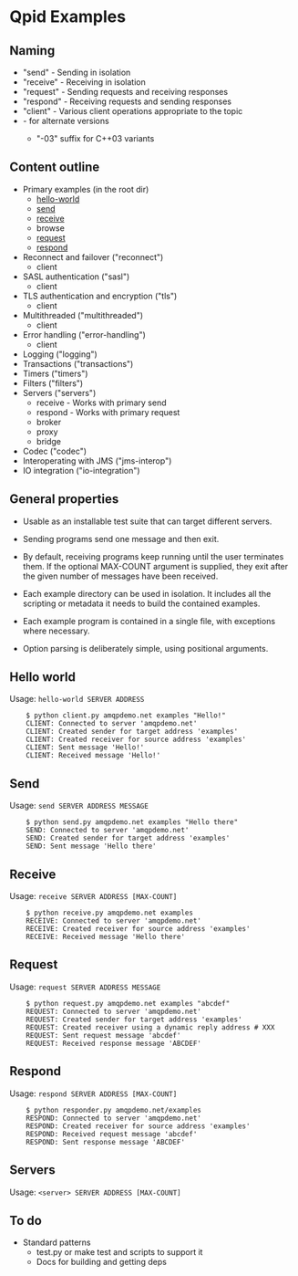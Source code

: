 # Qpid Examples

## Naming

 - "send" - Sending in isolation
 - "receive" - Receiving in isolation
 - "request" - Sending requests and receiving responses
 - "respond" - Receiving requests and sending responses
 - "client" - Various client operations appropriate to the topic
 - <name>-<variant> for alternate versions
   - "-03" suffix for C++03 variants

## Content outline

 - Primary examples (in the root dir)
   - [hello-world](#hello-world)
   - [send](#send)
   - [receive](#receive)
   - browse
   - [request](#request)
   - [respond](#respond)
 - Reconnect and failover ("reconnect")
   - client
 - SASL authentication ("sasl")
   - client
 - TLS authentication and encryption ("tls")
   - client
 - Multithreaded ("multithreaded")
   - client
 - Error handling ("error-handling")
   - client
 - Logging ("logging")
 - Transactions ("transactions")
 - Timers ("timers")
 - Filters ("filters")
 - Servers ("servers")
   - receive - Works with primary send
   - respond - Works with primary request
   - broker
   - proxy
   - bridge
 - Codec ("codec")
 - Interoperating with JMS ("jms-interop")
 - IO integration ("io-integration")

## General properties

 - Usable as an installable test suite that can target different
   servers.

 - Sending programs send one message and then exit.

 - By default, receiving programs keep running until the user
   terminates them.  If the optional MAX-COUNT argument is supplied,
   they exit after the given number of messages have been received.

 - Each example directory can be used in isolation.  It includes all
   the scripting or metadata it needs to build the contained examples.

 - Each example program is contained in a single file, with exceptions
   where necessary.

 - Option parsing is deliberately simple, using positional arguments.

## Hello world

Usage: `hello-world SERVER ADDRESS`

        $ python client.py amqpdemo.net examples "Hello!"
        CLIENT: Connected to server 'amqpdemo.net'
        CLIENT: Created sender for target address 'examples'
        CLIENT: Created receiver for source address 'examples'
        CLIENT: Sent message 'Hello!'
        CLIENT: Received message 'Hello!'

## Send

Usage: `send SERVER ADDRESS MESSAGE`

        $ python send.py amqpdemo.net examples "Hello there"
        SEND: Connected to server 'amqpdemo.net'
        SEND: Created sender for target address 'examples'
        SEND: Sent message 'Hello there'

## Receive

Usage: `receive SERVER ADDRESS [MAX-COUNT]`

        $ python receive.py amqpdemo.net examples
        RECEIVE: Connected to server 'amqpdemo.net'
        RECEIVE: Created receiver for source address 'examples'
        RECEIVE: Received message 'Hello there'

## Request

Usage: `request SERVER ADDRESS MESSAGE`

        $ python request.py amqpdemo.net examples "abcdef"
        REQUEST: Connected to server 'amqpdemo.net'
        REQUEST: Created sender for target address 'examples'
        REQUEST: Created receiver using a dynamic reply address # XXX
        REQUEST: Sent request message 'abcdef'
        REQUEST: Received response message 'ABCDEF'

## Respond

Usage: `respond SERVER ADDRESS [MAX-COUNT]`

        $ python responder.py amqpdemo.net/examples
        RESPOND: Connected to server 'amqpdemo.net'
        RESPOND: Created receiver for source address 'examples'
        RESPOND: Received request message 'abcdef'
        RESPOND: Sent response message 'ABCDEF'

## Servers

Usage: `<server> SERVER ADDRESS [MAX-COUNT]`

## To do

 - Standard patterns
   - test.py or make test and scripts to support it
   - Docs for building and getting deps
